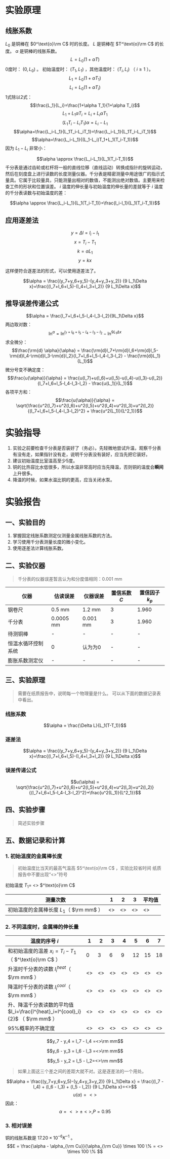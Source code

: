 # 实验原理

## 线胀系数
$L_0$ 是铜棒在 $0^\text{o}\rm C$ 时的长度。 $L$ 是铜棒在 $T^\text{o}\rm C$ 的长度。 $\alpha$ 是铜棒的线胀系数。
$$L=L_0(1+\alpha T)$$
0度时： $(0,L_0)$ 。
初始温度时： $(T_1,L_1)$ ，其他温度时： $(T_i,L_i)$ （ $i\geq1$ ）。
$$L_1=L_0(1+\alpha T_1)\tag{1}$$
$$L_i=L_0(1+\alpha T_i)\tag{2}$$
1式除以2式：
$$\frac{L_1}{L_i}=\frac{1+\alpha T_1}{1+\alpha T_i}$$
$$L_1+L_1\alpha T_i=L_i+L_i\alpha T_1$$
$$(L_1T_i-L_iT_1)\alpha=L_i-L_1$$
$$\alpha=\frac{L_i-L_1}{L_1T_i-L_iT_1}=\frac{L_i-L_1}{L_1T_i-L_iT_1}$$
$$\alpha=\frac{L_i-L_1}{(L_1-L_i)T_1+L_1(T_i-T_1)}$$
因为 $L_1-L_i$ 非常小：

$$\alpha \approx \frac{L_i-L_1}{L_1(T_i-T_1)}$$
千分表是通过齿轮或杠杆将一般的直线位移（直线运动）转换成指针的旋转运动，然后在刻度盘上进行读数的长度测量仪器。千分表是精密测量中用途很广的指示式量具。它属于比较量具，只能测量出相对的数值，不能测出绝对数值。主要用来检查工件的形状和位置误差。 $i$ 温度的伸长量与初始温度的伸长量的差就等于 $i$ 温度的千分表读数与初始温度的差：

$$\alpha \approx \frac{L_i-L_1}{L_1(T_i-T_1)}=\frac{l_i-l_1}{L_1(T_i-T_1)}$$

## 应用逐差法
$$y=\Delta l=l_i-l_1$$
$$x=T_i-T_1$$
$$k=\alpha L_1$$
$$y=kx$$

这样便符合逐差法的形式，可以使用逐差法了。

$$\alpha = \frac{(y_7+y_6+y_5)-(y_4+y_3+y_2)} {9 L_1\Delta x}=\frac{(l_7+l_6+l_5)-(l_4+l_3+l_2)} {9 L_1\Delta x}$$

## 推导误差传递公式
$$\alpha = \frac{l_7+l_6+l_5-l_4-l_3-l_2}{9L_1\Delta x}$$
两边取对数：
$$\ln^\alpha = \ln^{l_7+l_6+l_5-l_4-l_3-l_2} - \ln^{9L_1\Delta x}$$
求全微分：
$$\frac{\rm{d} \alpha}{\alpha} = \frac{\rm{d}l_7+\rm{d}l_6+\rm{d}l_5-\rm{d}l_4-\rm{d}l_3-\rm{d}l_2}{l_7+l_6+l_5-l_4-l_3-l_2} - \frac{\rm{d}L_1}{L_1}$$
微分号变不确定度：
$$\frac{u(\alpha)}{\alpha} = \frac{u(l_7)+u(l_6)+u(l_5)-u(l_4)-u(l_3)-u(l_2)}{l_7+l_6+l_5-l_4-l_3-l_2} - \frac{u(L_1)}{L_1}$$
各项平方和：
$$\frac{u(\alpha)}{\alpha} = \sqrt{\frac{u^2(l_7)+u^2(l_6)+u^2(l_5)+u^2(l_4)+u^2(l_3)+u^2(l_2)}{(l_7+l_6+l_5-l_4-l_3-l_2)^2} + \frac{u^2(L_1)}{L^2_1}}$$

# 实验指导
1. 实验之前要检查千分表是否装好了（务必）。先轻微地尝试升温，观察千分表有没有走，如果指针没有走，说明千分表没有装好，应当先把它装好。
2. 建议初始温度比室温高至少5度。
3. 铜的比热容比水低很多，所以水温非常高时应当先降温，否则铜的温度会**瞬间**上升很多。
4. 降温的时候，如果水温比铜的更高，应当关闭水泵。

# 实验报告

## 一、实验目的
1. 掌握固定线胀系数测定仪测量金属线胀系数的方法。
2. 学习使用千分表测量长度的微小变化。
3. 使用逐差法计算线胀系数。

## 二、实验仪器
> 千分表的仪器误差暂且认为和分度值相同：0.001 mm

| 仪器      | 估读误差  | 仪器误差 | 置信系数 $C$ | 置信因子 $k_p$ |
| ------------------- | ------ | ---------- | ---------- | ---- |
| 钢卷尺    | 0.5 mm   | 1.2 mm    | 3          | 1.960    |
| 千分表    | 0.0005 mm   | 0.001 mm    | 3          | 1.960    |
| 待测铜棒  | - | -   | -          | -    |
| 恒温水循环控制系统 | 0        | 认为为0   | -          | -    |
| 膨胀系数测定仪      | -         | -          | -          | -    |

## 三、实验原理
>需要在纸质报告中，说明每一个物理量是什么。
>可以从下面的数据记录表中看出。

### 线胀系数
$$\alpha = \frac{\Delta L}{L_1(T-T_1)}$$

### 逐差法
$$\alpha = \frac{(y_7+y_6+y_5)-(y_4+y_3+y_2)} {9 L_1\Delta x}=\frac{(l_7+l_6+l_5)-(l_4+l_3+l_2)} {9 L_1\Delta x}$$

### 误差传递公式
$$u(\alpha) = \sqrt{\frac{u^2(l_7)+u^2(l_6)+u^2(l_5)+u^2(l_4)+u^2(l_3)+u^2(l_2)}{(l_7+l_6+l_5-l_4-l_3-l_2)^2}+\frac{u^2(L_1)}{L^2_1}}$$

## 四、实验步骤
>简述实验步骤

## 五、数据记录和计算

### 1. 初始温度的金属棒长度
> 初始温度比当天的最高气温高 $5^\text{o}\rm C$ ，实验比较省时间
> 纸质报告中不要出现“<>”符号

初始温度 $T_1$=    <>     $^\text{o}\rm C$

| 测量次数 | 1   | 2   | 3   | 平均值 |
| -------- | --- | --- | --- | ------ |
| 初始温度的金属棒长度 $L_1$（ $\rm mm$ ） |  <>   |   <>  |   <>  |    <>    |

### 2. 不同温度时，金属棒的伸长量
| 温度的序号 $i$         | 1 | 2 | 3 | 4 | 5 | 6 | 7 |
| ----------------- | - | - | - | - | - | - | - |
| 和初始温度的温差 $x_i=T_i-T_1$ （ $^\text{o}\rm C$ ） | 0 | 3 | 6 | 9 | 12 | 15 | 18 |
| 升温时千分表的读数 $l^{heat}_i$（ $\rm mm$ ） | <> | <> | <> | <> | <> | <> | <> |
| 降温时千分表的读数 $l^{cool}_i$（ $\rm mm$ ）  | <> | <> | <> | <> | <> | <> | <> |
| 升、降温千分表读数的平均值 $l_i=\frac{l^{heat}_i+l^{cool}_i}{2}$ （ $\rm mm$ ） | <> | <> | <> | <> | <> | <> | <> |
| 95%概率的不确定度 | <> | <> | <> | <> | <> | <> | <> |

$$y_7 - y_4 = l_7 - l_4 =<>\rm mm$$

$$y_6 - y_3 = l_6 - l_3 =<>\rm mm$$

$$y_5 - y_2 = l_5 - l_2=<>\rm mm$$

> 如果上面这三个差之间的差距大就不对。这是逐差法的一个用处。

$$\alpha = \frac{(y_7+y_6+y_5)-(y_4+y_3+y_2)} {9 L_1\Delta x} = \frac{(l_7 - l_4) + (l_6 - l_3) + (l_5 - l_2)} {9 L_1\Delta x}=<>$$
$$u(\alpha) =<>$$
因此：
$$\alpha = <>\pm <>, P=0.95$$

### 3. 相对误差
铜的线胀系数是 $17.20\times10^{-6}K^{-1}$ 。
$$E = \frac{\alpha - \alpha_{\rm Cu}}{\alpha_{\rm Cu}} \times 100 \% = <> \times 100 \% $$
